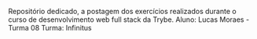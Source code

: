 Repositório dedicado, a postagem dos exercícios realizados durante o curso de desenvolvimento web full stack da Trybe.
Aluno: Lucas Moraes - Turma 08
Turma: Infinitus
